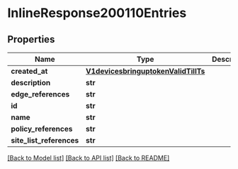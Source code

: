 # InlineResponse200110Entries

## Properties
Name | Type | Description | Notes
------------ | ------------- | ------------- | -------------
**created_at** | [**V1devicesbringuptokenValidTillTs**](V1devicesbringuptokenValidTillTs.md) |  | [optional] 
**description** | **str** |  | [optional] 
**edge_references** | **str** |  | [optional] 
**id** | **str** |  | [optional] 
**name** | **str** |  | [optional] 
**policy_references** | **str** |  | [optional] 
**site_list_references** | **str** |  | [optional] 

[[Back to Model list]](../README.md#documentation-for-models) [[Back to API list]](../README.md#documentation-for-api-endpoints) [[Back to README]](../README.md)

